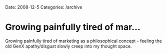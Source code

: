 Date: 2008-12-5
Categories: /archive

# Growing painfully tired of mar...

Growing painfully tired of marketing as a philosophical concept - feeling the old GenX apathy/disgust slowly creep into my thought space.
